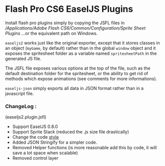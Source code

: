 Flash Pro CS6 EaselJS Plugins
=================


Install flash pro plugins simply by copying the JSFL files in
*/Applications/Adobe Flash CS6/Common/Configuration/Sprite Sheet Plugins*
…or the equivalent path on Windows.

`easeljs2` works just like the original exporter, except that it stores classes in an object (`myGame`, by default) rather than in the global `window` object and it exposes the spritesheet folder as a variable named `spritesheetPath` in the generated JS file.

The JSFL file exposes various options at the top of the file, such as the default destination folder for the spritesheet, or the ability to get rid of methods which expose animations (see comments for more informations).


`easeljs-json` simply exports all data in JSON format rather than in a javascript file.

### ChangeLog : 

(easeljs2.plugin.jsfl)

- Support EaselJS 0.8.0
- Support Sprite Stack (reduced the .js size file drastically)
- Change the code [style](https://github.com/airbnb/javascript)
- Added JSON Stringify for a simpler code.
- Removed Helper functions (is more reasonable add this by code, it will save a lot space when scalable)
- Removed control layer
